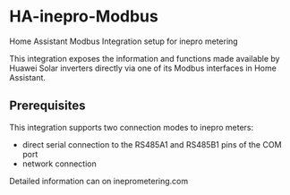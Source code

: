 # HA-inepro-Modbus
Home Assistant Modbus Integration setup for inepro metering

This integration exposes the information and functions made available by Huawei Solar inverters directly via one of its Modbus interfaces in Home Assistant.

## Prerequisites

This integration supports two connection modes to inepro meters:
- direct serial connection to the RS485A1 and RS485B1 pins of the COM port
- network connection

Detailed information can on ineprometering.com

